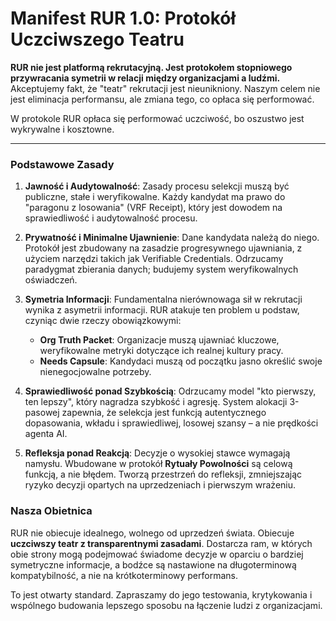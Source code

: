 # Manifest RUR 1.0: Protokół Uczciwszego Teatru

**RUR nie jest platformą rekrutacyjną. Jest protokołem stopniowego przywracania symetrii w relacji między organizacjami a ludźmi.** Akceptujemy fakt, że "teatr" rekrutacji jest nieunikniony. Naszym celem nie jest eliminacja performansu, ale zmiana tego, co opłaca się performować.

W protokole RUR opłaca się performować uczciwość, bo oszustwo jest wykrywalne i kosztowne.

---

### Podstawowe Zasady

1.  **Jawność i Audytowalność**: Zasady procesu selekcji muszą być publiczne, stałe i weryfikowalne. Każdy kandydat ma prawo do "paragonu z losowania" (VRF Receipt), który jest dowodem na sprawiedliwość i audytowalność procesu.

2.  **Prywatność i Minimalne Ujawnienie**: Dane kandydata należą do niego. Protokół jest zbudowany na zasadzie progresywnego ujawniania, z użyciem narzędzi takich jak Verifiable Credentials. Odrzucamy paradygmat zbierania danych; budujemy system weryfikowalnych oświadczeń.

3.  **Symetria Informacji**: Fundamentalna nierównowaga sił w rekrutacji wynika z asymetrii informacji. RUR atakuje ten problem u podstaw, czyniąc dwie rzeczy obowiązkowymi:
    * **Org Truth Packet**: Organizacje muszą ujawniać kluczowe, weryfikowalne metryki dotyczące ich realnej kultury pracy.
    * **Needs Capsule**: Kandydaci muszą od początku jasno określić swoje nienegocjowalne potrzeby.

4.  **Sprawiedliwość ponad Szybkością**: Odrzucamy model "kto pierwszy, ten lepszy", który nagradza szybkość i agresję. System alokacji 3-pasowej zapewnia, że selekcja jest funkcją autentycznego dopasowania, wkładu i sprawiedliwej, losowej szansy – a nie prędkości agenta AI.

5.  **Refleksja ponad Reakcją**: Decyzje o wysokiej stawce wymagają namysłu. Wbudowane w protokół **Rytuały Powolności** są celową funkcją, a nie błędem. Tworzą przestrzeń do refleksji, zmniejszając ryzyko decyzji opartych na uprzedzeniach i pierwszym wrażeniu.

### Nasza Obietnica

RUR nie obiecuje idealnego, wolnego od uprzedzeń świata. Obiecuje **uczciwszy teatr z transparentnymi zasadami**. Dostarcza ram, w których obie strony mogą podejmować świadome decyzje w oparciu o bardziej symetryczne informacje, a bodźce są nastawione na długoterminową kompatybilność, a nie na krótkoterminowy performans.

To jest otwarty standard. Zapraszamy do jego testowania, krytykowania i wspólnego budowania lepszego sposobu na łączenie ludzi z organizacjami.